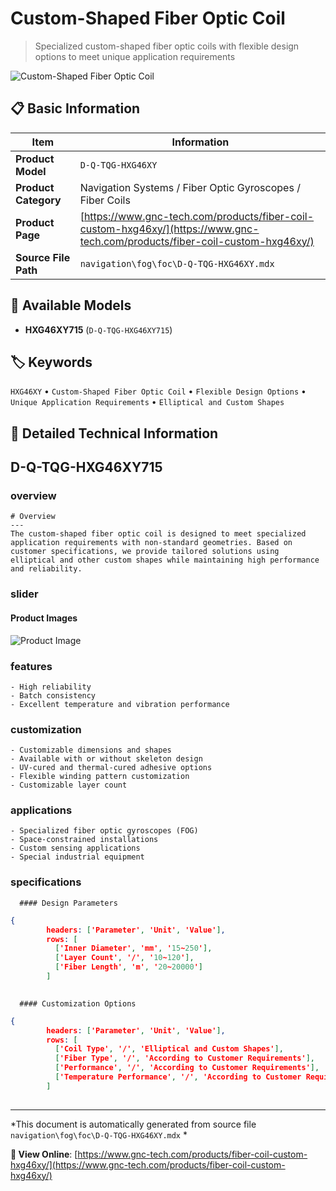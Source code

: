 # Custom-Shaped Fiber Optic Coil

> Specialized custom-shaped fiber optic coils with flexible design options to meet unique application requirements

![Custom-Shaped Fiber Optic Coil](https://www.gnc-tech.com/images/products/navigation/fog/foc/D-Q-TQG-HXG46XY/D-Q-TQG-HXG46XY.webp)

## 📋 Basic Information

| Item | Information |
|------|------|
| **Product Model** | `D-Q-TQG-HXG46XY` |
| **Product Category** | Navigation Systems / Fiber Optic Gyroscopes / Fiber Coils |
| **Product Page** | [https://www.gnc-tech.com/products/fiber-coil-custom-hxg46xy/](https://www.gnc-tech.com/products/fiber-coil-custom-hxg46xy/) |
| **Source File Path** | `navigation\fog\foc\D-Q-TQG-HXG46XY.mdx` |

## 🔧 Available Models

- **HXG46XY715** (`D-Q-TQG-HXG46XY715`)

## 🏷️ Keywords

`HXG46XY` • `Custom-Shaped Fiber Optic Coil` • `Flexible Design Options` • `Unique Application Requirements` • `Elliptical and Custom Shapes`

## 📖 Detailed Technical Information


## D-Q-TQG-HXG46XY715

  
### overview

    # Overview
    ---
    The custom-shaped fiber optic coil is designed to meet specialized application requirements with non-standard geometries. Based on customer specifications, we provide tailored solutions using elliptical and other custom shapes while maintaining high performance and reliability.
  

  
### slider

    
#### Product Images

![Product Image](https://www.gnc-tech.com/images/products/D-Q-TQG-HXG46XY-Slide-01.webp)


  

  
### features

    - High reliability
    - Batch consistency
    - Excellent temperature and vibration performance
  

  
### customization

    - Customizable dimensions and shapes
    - Available with or without skeleton design
    - UV-cured and thermal-cured adhesive options
    - Flexible winding pattern customization
    - Customizable layer count
  

  
### applications

    - Specialized fiber optic gyroscopes (FOG)
    - Space-constrained installations
    - Custom sensing applications
    - Special industrial equipment
  

  
### specifications

    
      #### Design Parameters
      
```json
{
        headers: ['Parameter', 'Unit', 'Value'],
        rows: [
          ['Inner Diameter', 'mm', '15~250'],
          ['Layer Count', '/', '10~120'],
          ['Fiber Length', 'm', '20~20000']
        ]
      
```


      #### Customization Options
      
```json
{
        headers: ['Parameter', 'Unit', 'Value'],
        rows: [
          ['Coil Type', '/', 'Elliptical and Custom Shapes'],
          ['Fiber Type', '/', 'According to Customer Requirements'],
          ['Performance', '/', 'According to Customer Requirements'],
          ['Temperature Performance', '/', 'According to Customer Requirements']
        ]
      
```

    
  

---

*This document is automatically generated from source file `navigation\fog\foc\D-Q-TQG-HXG46XY.mdx` *

**🔗 View Online**: [https://www.gnc-tech.com/products/fiber-coil-custom-hxg46xy/](https://www.gnc-tech.com/products/fiber-coil-custom-hxg46xy/)
